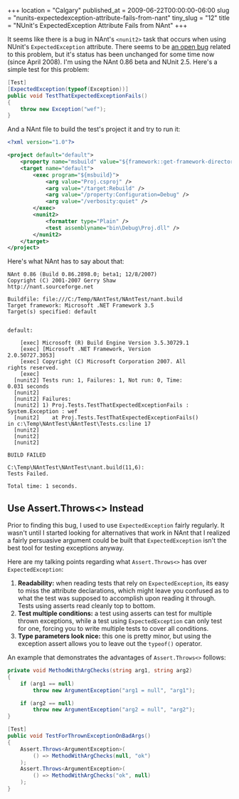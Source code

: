 +++
location = "Calgary"
published_at = 2009-06-22T00:00:00-06:00
slug = "nunits-expectedexception-attribute-fails-from-nant"
tiny_slug = "12"
title = "NUnit's ExpectedException Attribute Fails from NAnt"
+++

It seems like there is a bug in NAnt's `<nunit2>` task that occurs when using NUnit's `ExpectedException` attribute. There seems to be [an open bug](http://sourceforge.net/tracker/?func=detail&atid=402868&aid=1942863&group_id=31650) related to this problem, but it's status has been unchanged for some time now (since April 2008). I'm using the NAnt 0.86 beta and NUnit 2.5. Here's a simple test for this problem:

``` csharp
[Test]
[ExpectedException(typeof(Exception))]
public void TestThatExpectedExceptionFails()
{
    throw new Exception("wef");
}
```

And a NAnt file to build the test's project it and try to run it:

``` xml
<?xml version="1.0"?>

<project default="default">
    <property name="msbuild" value="${framework::get-framework-directory(framework::get-target-framework())}\MSBuild.exe" />
    <target name="default">
        <exec program="${msbuild}">
            <arg value="Proj.csproj" />
            <arg value="/target:Rebuild" />
            <arg value="/property:Configuration=Debug" />
            <arg value="/verbosity:quiet" />
        </exec>
        <nunit2>
            <formatter type="Plain" />
            <test assemblyname="bin\Debug\Proj.dll" />
        </nunit2>
    </target>
</project> 
```

Here's what NAnt has to say about that:

```
NAnt 0.86 (Build 0.86.2898.0; beta1; 12/8/2007)
Copyright (C) 2001-2007 Gerry Shaw
http://nant.sourceforge.net

Buildfile: file:///C:/Temp/NAntTest/NAntTest/nant.build
Target framework: Microsoft .NET Framework 3.5
Target(s) specified: default


default:

    [exec] Microsoft (R) Build Engine Version 3.5.30729.1
    [exec] [Microsoft .NET Framework, Version 
2.0.50727.3053]
    [exec] Copyright (C) Microsoft Corporation 2007. All 
rights reserved.
    [exec]
  [nunit2] Tests run: 1, Failures: 1, Not run: 0, Time: 
0.031 seconds
  [nunit2]
  [nunit2] Failures:
  [nunit2] 1) Proj.Tests.TestThatExpectedExceptionFails : 
System.Exception : wef
  [nunit2]    at Proj.Tests.TestThatExpectedExceptionFails()
in c:\Temp\NAntTest\NAntTest\Tests.cs:line 17
  [nunit2]
  [nunit2]
  [nunit2]

BUILD FAILED

C:\Temp\NAntTest\NAntTest\nant.build(11,6):
Tests Failed.

Total time: 1 seconds.
```

Use Assert.Throws<> Instead
---------------------------

Prior to finding this bug, I used to use `ExpectedException` fairly regularly. It wasn't until I started looking for alternatives that work in NAnt that I realized a fairly persuasive argument could be built that `ExpectedException` isn't the best tool for testing exceptions anyway.

Here are my talking points regarding what `Assert.Throws<>` has over `ExpectedException`:

1. **Readability:** when reading tests that rely on `ExpectedException`, its easy to miss the attribute declarations, which might leave you confused as to what the test was supposed to accomplish upon reading it through. Tests using asserts read cleanly top to bottom.
2. **Test multiple conditions:** a test using asserts can test for multiple thrown exceptions, while a test using `ExpectedException` can only test for one, forcing you to write multiple tests to cover all conditions.
3. **Type parameters look nice:** this one is pretty minor, but using the exception assert allows you to leave out the `typeof()` operator.

An example that demonstrates the advantages of `Assert.Throws<>` follows:

``` csharp
private void MethodWithArgChecks(string arg1, string arg2)
{
    if (arg1 == null)
        throw new ArgumentException("arg1 = null", "arg1");

    if (arg2 == null)
        throw new ArgumentException("arg2 = null", "arg2");
}

[Test]
public void TestForThrownExceptionOnBadArgs()
{
    Assert.Throws<ArgumentException>(
        () => MethodWithArgChecks(null, "ok")
    );
    Assert.Throws<ArgumentException>(
        () => MethodWithArgChecks("ok", null)
    );
}
```
